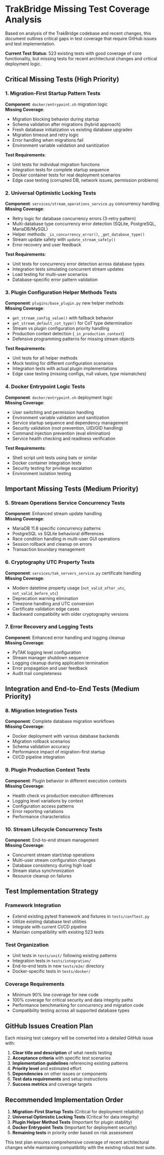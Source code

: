 # TrakBridge Missing Test Coverage Analysis

Based on analysis of the TrakBridge codebase and recent changes, this document outlines critical gaps in test coverage that require GitHub issues and test implementation.

**Current Test Status**: 523 existing tests with good coverage of core functionality, but missing tests for recent architectural changes and critical deployment logic.

## Critical Missing Tests (High Priority)

### 1. Migration-First Startup Pattern Tests
**Component**: `docker/entrypoint.sh` migration logic  
**Missing Coverage**:
- Migration blocking behavior during startup
- Schema validation after migrations (hybrid approach)
- Fresh database initialization vs existing database upgrades
- Migration timeout and retry logic
- Error handling when migrations fail
- Environment variable validation and sanitization

**Test Requirements**:
- Unit tests for individual migration functions
- Integration tests for complete startup sequence
- Docker container tests for real deployment scenarios
- Edge case testing (corrupted DB, network issues, permission problems)

### 2. Universal Optimistic Locking Tests
**Component**: `services/stream_operations_service.py` concurrency handling  
**Missing Coverage**:
- Retry logic for database concurrency errors (3-retry pattern)
- Multi-database type concurrency error detection (SQLite, PostgreSQL, MariaDB/MySQL)
- Helper methods: `_is_concurrency_error()`, `_get_database_type()`
- Stream update safety with `update_stream_safely()`
- Error recovery and user feedback

**Test Requirements**:
- Unit tests for concurrency error detection across database types
- Integration tests simulating concurrent stream updates
- Load testing for multi-user scenarios
- Database-specific error pattern validation

### 3. Plugin Configuration Helper Methods Tests
**Component**: `plugins/base_plugin.py` new helper methods  
**Missing Coverage**:
- `get_stream_config_value()` with fallback behavior
- `get_stream_default_cot_type()` for CoT type determination
- Stream vs plugin configuration priority handling
- Production context detection (`_in_production_context`)
- Defensive programming patterns for missing stream objects

**Test Requirements**:
- Unit tests for all helper methods
- Mock testing for different configuration scenarios
- Integration tests with actual plugin implementations
- Edge case testing (missing configs, null values, type mismatches)

### 4. Docker Entrypoint Logic Tests
**Component**: `docker/entrypoint.sh` deployment logic  
**Missing Coverage**:
- User switching and permission handling
- Environment variable validation and sanitization
- Service startup sequence and dependency management
- Security validation (root prevention, UID/GID handling)
- Command injection prevention (eval elimination)
- Service health checking and readiness verification

**Test Requirements**:
- Shell script unit tests using bats or similar
- Docker container integration tests
- Security testing for privilege escalation
- Environment isolation testing

## Important Missing Tests (Medium Priority)

### 5. Stream Operations Service Concurrency Tests  
**Component**: Enhanced stream update handling  
**Missing Coverage**:
- MariaDB 11.8 specific concurrency patterns
- PostgreSQL vs SQLite behavioral differences
- Race condition handling in multi-user GUI operations
- Session rollback and cleanup on errors
- Transaction boundary management

### 6. Cryptography UTC Property Tests
**Component**: `services/tak_servers_service.py` certificate handling  
**Missing Coverage**:
- Modern datetime property usage (`not_valid_after_utc`, `not_valid_before_utc`)
- Deprecation warning elimination
- Timezone handling and UTC conversion
- Certificate validation edge cases
- Backward compatibility with older cryptography versions

### 7. Error Recovery and Logging Tests
**Component**: Enhanced error handling and logging cleanup  
**Missing Coverage**:
- PyTAK logging level configuration
- Stream manager shutdown sequence
- Logging cleanup during application termination
- Error propagation and user feedback
- Audit trail completeness

## Integration and End-to-End Tests (Medium Priority)

### 8. Migration Integration Tests
**Component**: Complete database migration workflows  
**Missing Coverage**:
- Docker deployment with various database backends
- Migration rollback scenarios
- Schema validation accuracy
- Performance impact of migration-first startup
- CI/CD pipeline integration

### 9. Plugin Production Context Tests
**Component**: Plugin behavior in different execution contexts  
**Missing Coverage**:
- Health check vs production execution differences
- Logging level variations by context
- Configuration access patterns
- Error reporting variations
- Performance characteristics

### 10. Stream Lifecycle Concurrency Tests
**Component**: End-to-end stream management  
**Missing Coverage**:
- Concurrent stream start/stop operations
- Multi-user stream configuration changes
- Database consistency during high load
- Stream status synchronization
- Resource cleanup on failures

## Test Implementation Strategy

### Framework Integration
- Extend existing pytest framework and fixtures in `tests/conftest.py`
- Utilize existing database test utilities
- Integrate with current CI/CD pipeline
- Maintain compatibility with existing 523 tests

### Test Organization
- Unit tests in `tests/unit/` following existing patterns
- Integration tests in `tests/integration/` 
- End-to-end tests in new `tests/e2e/` directory
- Docker-specific tests in `tests/docker/`

### Coverage Requirements
- Minimum 90% line coverage for new code
- 100% coverage for critical security and data integrity paths
- Performance benchmarking for concurrency and migration code
- Compatibility testing across all supported database types

## GitHub Issues Creation Plan

Each missing test category will be converted into a detailed GitHub issue with:

1. **Clear title and description** of what needs testing
2. **Acceptance criteria** with specific test scenarios
3. **Implementation guidelines** referencing existing patterns
4. **Priority level** and estimated effort
5. **Dependencies** on other issues or components
6. **Test data requirements** and setup instructions
7. **Success metrics** and coverage targets

## Recommended Implementation Order

1. **Migration-First Startup Tests** (Critical for deployment reliability)
2. **Universal Optimistic Locking Tests** (Critical for data integrity)  
3. **Plugin Helper Method Tests** (Important for plugin stability)
4. **Docker Entrypoint Tests** (Important for deployment security)
5. **Remaining tests** in priority order based on risk assessment

This test plan ensures comprehensive coverage of recent architectural changes while maintaining compatibility with the existing robust test suite.